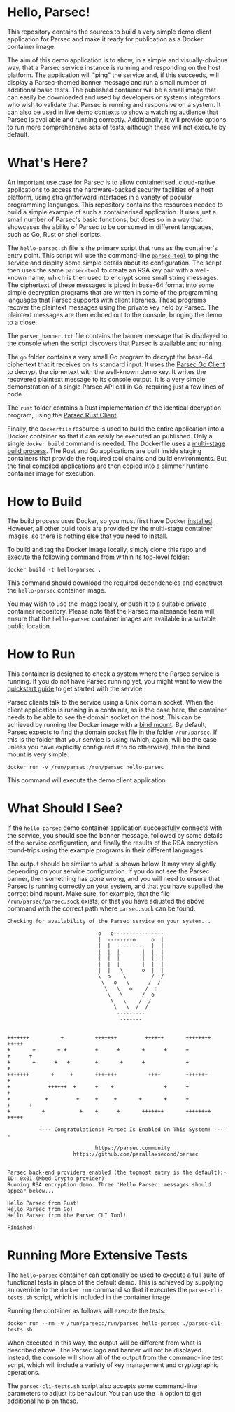 # Hello, Parsec!

This repository contains the sources to build a very simple demo client application for Parsec and
make it ready for publication as a Docker container image.

The aim of this demo application is to show, in a simple and visually-obvious way, that a Parsec
service instance is running and responding on the host platform. The application will "ping" the
service and, if this succeeds, will display a Parsec-themed banner message and run a small number of
additional basic tests. The published container will be a small image that can easily be downloaded
and used by developers or systems integrators who wish to validate that Parsec is running and
responsive on a system. It can also be used in live demo contexts to show a watching audience that
Parsec is available and running correctly. Additionally, it will provide options to run more
comprehensive sets of tests, although these will not execute by default.

# What's Here?

An important use case for Parsec is to allow containerised, cloud-native applications to access the
hardware-backed security facilities of a host platform, using straightforward interfaces in a
variety of popular programming languages. This repository contains the resources needed to build a
simple example of such a containerised application. It uses just a small number of Parsec's basic
functions, but does so in a way that showcases the ability of Parsec to be consumed in different
languages, such as Go, Rust or shell scripts.

The `hello-parsec.sh` file is the primary script that runs as the container's entry point. This
script will use the command-line [`parsec-tool`](https://github.com/parallaxsecond/parsec-tool) to
ping the service and display some simple details about its configuration. The script then uses the
same `parsec-tool` to create an RSA key pair with a well-known name, which is then used to encrypt
some small string messages. The ciphertext of these messages is piped in base-64 format into some
simple decryption programs that are written in some of the programming languages that Parsec
supports with client libraries. These programs recover the plaintext messages using the private key
held by Parsec. The plaintext messages are then echoed out to the console, bringing the demo to a
close.

The `parsec_banner.txt` file contains the banner message that is displayed to the console when the
script discovers that Parsec is available and running.

The `go` folder contains a very small Go program to decrypt the base-64 ciphertext that it receives
on its standard input. It uses the [Parsec Go
Client](https://github.com/parallaxsecond/parsec-client-go) to decrypt the ciphertext with the
well-known demo key. It writes the recovered plaintext message to its console output. It is a very
simple demonstration of a single Parsec API call in Go, requiring just a few lines of code.

The `rust` folder contains a Rust implementation of the identical decryption program, using the
[Parsec Rust Client](https://github.com/parallaxsecond/parsec-client-rust).

Finally, the `Dockerfile` resource is used to build the entire application into a Docker container
so that it can easily be executed an published. Only a single `docker build` command is needed. The
Dockerfile uses a [multi-stage build
process](https://docs.docker.com/develop/develop-images/multistage-build/). The Rust and Go
applications are built inside staging containers that provide the required tool chains and build
environments. But the final compiled applications are then copied into a slimmer runtime container
image for execution.

# How to Build

The build process uses Docker, so you must first have Docker
[installed](https://docs.docker.com/get-docker/). However, all other build tools are provided by the
multi-stage container images, so there is nothing else that you need to install.

To build and tag the Docker image locally, simply clone this repo and execute the following command
from within its top-level folder:

```
docker build -t hello-parsec .
```

This command should download the required dependencies and construct the `hello-parsec` container
image.

You may wish to use the image locally, or push it to a suitable private container repository. Please
note that the Parsec maintenance team will ensure that the `hello-parsec` container images are
available in a suitable public location.

# How to Run

This container is designed to check a system where the Parsec service is running. If you do not have
Parsec running yet, you might want to view the [quickstart
guide](https://parallaxsecond.github.io/parsec-book/getting_started/index.html) to get started with
the service.

Parsec clients talk to the service using a Unix domain socket. When the client application is
running in a container, as is the case here, the container needs to be able to see the domain socket
on the host. This can be achieved by running the Docker image with a [bind
mount](https://docs.docker.com/storage/bind-mounts/). By default, Parsec expects to find the domain
socket file in the folder `/run/parsec`. If this is the folder that your service is using (which,
again, will be the case unless you have explicitly configured it to do otherwise), then the bind
mount is very simple:

```
docker run -v /run/parsec:/run/parsec hello-parsec
```

This command will execute the demo client application.

# What Should I See?

If the `hello-parsec` demo container application successfully connects with the service, you should
see the banner message, followed by some details of the service configuration, and finally the
results of the RSA encryption round-trips using the example programs in their different languages.

The output should be similar to what is shown below. It may vary slightly depending on your service
configuration. If you do not see the Parsec banner, then something has gone wrong, and you will need
to ensure that Parsec is running correctly on your system, and that you have supplied the correct
bind mount. Make sure, for example, that the file `/run/parsec/parsec.sock` exists, or that you have
adjusted the above command with the correct path where `parsec.sock` can be found.

```
Checking for availability of the Parsec service on your system... 

                             o   o----------------
                             |  --------o     o  |
                             |  |  ---------  |  |
                             |  |  |       |  |  |
                             |  |  |       |  |  |
                             |  |  |       |  |  |
                             |  |   \      o  |  |
                             \  o    \        /  /
                              \   o   \      /  /
                               \   \   o    /  o
                                \   \      /  o
                                 \   \    /  /
                                  \   \  /  /
                                   ---------
                                    -------


+++++++          +          +++++++         ++++++       ++++++++        +++++   
+       +       + +         +      +       +      +      +              +      +
+       +      +   +        +       +      +             +             +
+++++++       +     +       +++++++          ++++        +++++++      +
+            ++++++  +      +    +                +      +             +
+           +         +     +     +       +       +      +              +      +
+          +           +    +      +       +++++++       ++++++++         +++++

          ---- Congratulations! Parsec Is Enabled On This System! -----
          
                            https://parsec.community
                     https://github.com/parallaxsecond/parsec


Parsec back-end providers enabled (the topmost entry is the default):-
ID: 0x01 (Mbed Crypto provider)
Running RSA encryption demo. Three 'Hello Parsec' messages should appear below...

Hello Parsec from Rust!
Hello Parsec from Go!
Hello Parsec from the Parsec CLI Tool!

Finished!
```

# Running More Extensive Tests

The `hello-parsec` container can optionally be used to execute a full suite of functional tests in
place of the default demo. This is achieved by supplying an override to the `docker run` command so
that it executes the `parsec-cli-tests.sh` script, which is included in the container image.

Running the container as follows will execute the tests:

```
docker run --rm -v /run/parsec:/run/parsec hello-parsec ./parsec-cli-tests.sh
```

When executed in this way, the output will be different from what is described above. The Parsec
logo and banner will not be displayed. Instead, the console will show all of the output from the
command-line test script, which will include a variety of key management and cryptographic
operations.

The `parsec-cli-tests.sh` script also accepts some command-line parameters to adjust its behaviour.
You can use the `-h` option to get additional help on these.
